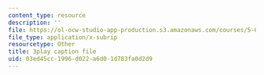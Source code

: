 ```yaml
---
content_type: resource
description: ''
file: https://ol-ocw-studio-app-production.s3.amazonaws.com/courses/5-08j-biological-chemistry-ii-spring-2016/03ed45cc1996d022a6d01d783fa0d2d9_HOXw6_ztAqQ.srt
file_type: application/x-subrip
resourcetype: Other
title: 3play caption file
uid: 03ed45cc-1996-d022-a6d0-1d783fa0d2d9
---
```

